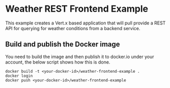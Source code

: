 # Weather REST Frontend Example

This example creates a Vert.x based application that will pull provide a REST API for querying for weather conditions from a backend service.

## Build and publish the Docker image

You need to build the image and then publish it to docker.io under your account, the below script shows how this is done.

    docker build -t <your-docker-id>/weather-frontend-example .
    docker login
    docker push <your-docker-id>/weather-frontend-example

